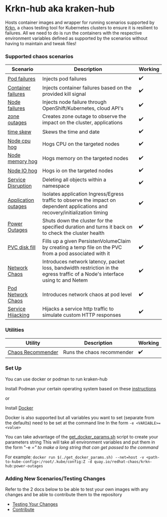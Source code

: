 # Krkn-hub aka kraken-hub

Hosts container images and wrapper for running scenarios supported by [Krkn](https://github.com/krkn-chaos/krkn), a chaos testing tool for Kubernetes clusters to ensure it is resilient to failures. All we need to do is run the containers with the respective environment variables defined as supported by the scenarios without having to maintain and tweak files!


### Supported chaos scenarios

Scenario   | Description                                                      | Working
------------------------------------------- |------------------------------------------------------------------| -------------------- |  
[Pod failures](docs/pod-scenarios.md) | Injects pod failures                                             | :heavy_check_mark: |
[Container failures](docs/container-scenarios.md) | Injects container failures based on the provided kill signal     | :heavy_check_mark: | 
[Node failures](docs/node-scenarios.md) | Injects node failure through OpenShift/Kubernetes, cloud API's   | :heavy_check_mark: |
[zone outages](docs/zone-outages.md) | Creates zone outage to observe the impact on the cluster, applications | :heavy_check_mark: |
[time skew](docs/time-scenarios.md) | Skews the time and date                                          | :heavy_check_mark: |
[Node cpu hog](docs/node-cpu-hog.md) | Hogs CPU on the targeted nodes                                   | :heavy_check_mark: |
[Node memory hog](docs/node-memory-hog.md) | Hogs memory on the targeted nodes                                | :heavy_check_mark:  |
[Node IO hog](docs/node-io-hog.md) | Hogs io on the targeted nodes                                    | :heavy_check_mark: |
[Service Disruption](docs/service-disruption-scenarios.md) | Deleting all objects within a namespace                          | :heavy_check_mark: | 
[Application outages](docs/application-outages.md) | Isolates application Ingress/Egress traffic to observe the impact on dependent applications and recovery/initialization timing | :heavy_check_mark: |
[Power Outages](docs/power-outages.md) | Shuts down the cluster for the specified duration and turns it back on to check the cluster health | :heavy_check_mark: |
[PVC disk fill](docs/pvc-scenarios.md) | Fills up a given PersistenVolumeClaim by creating a temp file on the PVC from a pod associated with it | :heavy_check_mark: |
[Network Chaos](docs/network-chaos.md) | Introduces network latency, packet loss, bandwidth restriction in the egress traffic of a Node's interface using tc and Netem | :heavy_check_mark: | 
[Pod Network Chaos](docs/pod-network-chaos.md) | Introduces network chaos at pod level                            | :heavy_check_mark: |
[Service Hijacking](docs/service-hijacking.md) | Hijacks a service http traffic to simulate custom HTTP responses | :heavy_check_mark: |

### Utilities

Utility | Description | Working|
--------|-------------|--------|
[Chaos Recommender](docs/chaos-recommender.md) | Runs the chaos recommender | :heavy_check_mark: |


### Set Up 
You can use docker or podman to run kraken-hub

Install Podman your certain operating system based on these [instructions](https://podman.io/getting-started/installation) 

or 

Install [Docker](https://docs.docker.com/engine/install/)

Docker is also supported but all variables you want to set (separate from the defaults) need to be set at the command line
In the form `-e <VARIABLE>=<value>`

You can take advantage of the [get_docker_params.sh](get_docker_params.sh) script to create your parameters string
This will take all environment variables and put them in the form "-e <var>=<value>" to make a long string that can get passed to the command

For example: 
`docker run $(./get_docker_params.sh) --net=host -v <path-to-kube-config>:/root/.kube/config:Z -d quay.io/redhat-chaos/krkn-hub:power-outages`

### Adding New Scenarios/Testing Changes

Refer to the 2 docs below to be able to test your own images with any changes and be able to contribute them to the repository

- [Testing Your Changes](docs/test_your_changes.md)
- [Contribute](docs/contribute.md)
